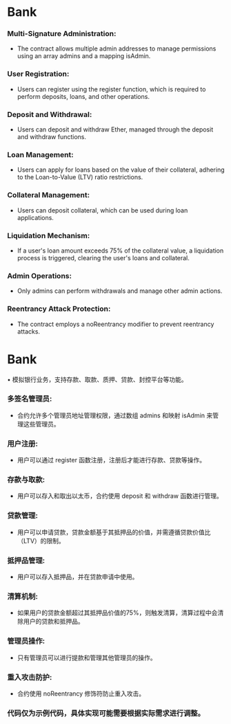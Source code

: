 # Bank
###  Multi-Signature Administration:

* The contract allows multiple admin addresses to manage permissions using an array admins and a mapping isAdmin.

### User Registration:

* Users can register using the register function, which is required to perform deposits, loans, and other operations.

### Deposit and Withdrawal:

* Users can deposit and withdraw Ether, managed through the deposit and withdraw functions.

### Loan Management:

* Users can apply for loans based on the value of their collateral, adhering to the Loan-to-Value (LTV) ratio restrictions.

### Collateral Management:

* Users can deposit collateral, which can be used during loan applications.

### Liquidation Mechanism: 

* If a user's loan amount exceeds 75% of the collateral value, a liquidation process is triggered, clearing the user's loans and collateral.

### Admin Operations: 

* Only admins can perform withdrawals and manage other admin actions.

### Reentrancy Attack Protection: 

* The contract employs a noReentrancy modifier to prevent reentrancy attacks.

# Bank

• 模拟银行业务，支持存款、取款、质押、贷款、封控平台等功能。
### 多签名管理员: 

* 合约允许多个管理员地址管理权限，通过数组 admins 和映射 isAdmin 来管理这些管理员。

### 用户注册: 

* 用户可以通过 register 函数注册，注册后才能进行存款、贷款等操作。

### 存款与取款: 

* 用户可以存入和取出以太币，合约使用 deposit 和 withdraw 函数进行管理。

### 贷款管理: 

* 用户可以申请贷款，贷款金额基于其抵押品的价值，并需遵循贷款价值比（LTV）的限制。

### 抵押品管理: 

* 用户可以存入抵押品，并在贷款申请中使用。

### 清算机制: 

* 如果用户的贷款金额超过其抵押品价值的75%，则触发清算，清算过程中会清除用户的贷款和抵押品。

### 管理员操作: 

* 只有管理员可以进行提款和管理其他管理员的操作。

### 重入攻击防护: 

* 合约使用 noReentrancy 修饰符防止重入攻击。

### 代码仅为示例代码，具体实现可能需要根据实际需求进行调整。
